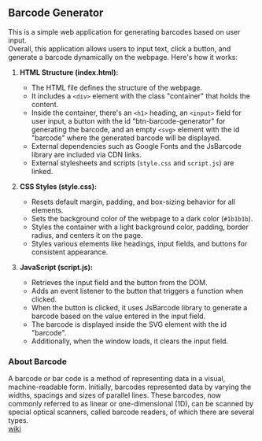 ## Barcode Generator

This is a simple web application for generating barcodes based on user input. <br>
Overall, this application allows users to input text, click a button, and generate a barcode dynamically on the webpage.  Here's how it works:

1. **HTML Structure (index.html):**
   - The HTML file defines the structure of the webpage.
   - It includes a `<div>` element with the class "container" that holds the content.
   - Inside the container, there's an `<h1>` heading, an `<input>` field for user input, a button with the id "btn-barcode-generator" for generating the barcode, and an empty `<svg>` element with the id "barcode" where the generated barcode will be displayed.
   - External dependencies such as Google Fonts and the JsBarcode library are included via CDN links.
   - External stylesheets and scripts (`style.css` and `script.js`) are linked.

2. **CSS Styles (style.css):**
   - Resets default margin, padding, and box-sizing behavior for all elements.
   - Sets the background color of the webpage to a dark color (`#1b1b1b`).
   - Styles the container with a light background color, padding, border radius, and centers it on the page.
   - Styles various elements like headings, input fields, and buttons for consistent appearance.

3. **JavaScript (script.js):**
   - Retrieves the input field and the button from the DOM.
   - Adds an event listener to the button that triggers a function when clicked.
   - When the button is clicked, it uses JsBarcode library to generate a barcode based on the value entered in the input field.
   - The barcode is displayed inside the SVG element with the id "barcode".
   - Additionally, when the window loads, it clears the input field.


### About Barcode

A barcode or bar code is a method of representing data in a visual, machine-readable form. Initially, barcodes represented data by varying the widths, spacings and sizes of parallel lines. These barcodes, now commonly referred to as linear or one-dimensional (1D), can be scanned by special optical scanners, called barcode readers, of which there are several types. <br>
[wiki](https://en.wikipedia.org/wiki/Barcode)

